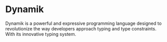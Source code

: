 # Dynamik
Dynamik is a powerful and expressive programming language designed to revolutionize the way developers approach typing and type constraints. With its innovative typing system.
